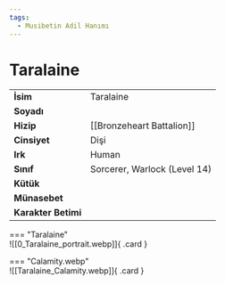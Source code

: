 ```yaml
---
tags:
  - Musibetin Adil Hanımı
---  
```

# Taralaine   
  
<div class="grid" markdown>  
  
|  |  |  
|---|---|  
| **İsim** | Taralaine |  
| **Soyadı** |  |  
| **Hizip** | [[Bronzeheart Battalion]] |  
| **Cinsiyet** | Dişi |  
| **Irk** | Human |  
| **Sınıf** | Sorcerer, Warlock (Level 14) |  
| **Kütük** |  |  
| **Münasebet** |  |  
| **Karakter Betimi** |  |  
  
  
=== "Taralaine"  
	![[0_Taralaine_portrait.webp]]{ .card }  
  
=== "Calamity.webp"  
	![[Taralaine_Calamity.webp]]{ .card }  
  
</div>